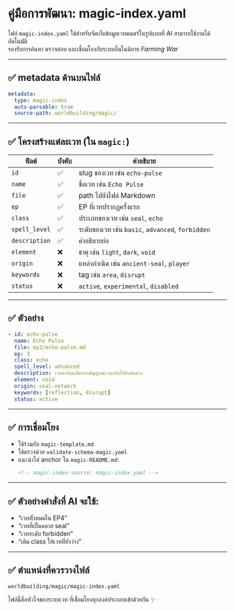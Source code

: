 
# คู่มือการพัฒนา: magic-index.yaml

ไฟล์ `magic-index.yaml` ใช้สำหรับจัดเก็บข้อมูลเวทมนตร์ในรูปแบบที่ AI สามารถใช้งานได้อัตโนมัติ  
รองรับการค้นหา ตรวจสอบ และเชื่อมโยงกับระบบอื่นในนิยาย *Farming War*

---

## ✅ metadata ด้านบนไฟล์

```yaml
metadata:
  type: magic-index
  auto-parsable: true
  source-path: worldbuilding/magic/
```

---

## ✅ โครงสร้างแต่ละเวท (ใน `magic:`)

| ฟิลด์ | บังคับ | คำอธิบาย |
|-------|--------|-----------|
| `id` | ✅ | slug ของเวท เช่น `echo-pulse` |
| `name` | ✅ | ชื่อเวท เช่น `Echo Pulse` |
| `file` | ✅ | path ไปยังไฟล์ Markdown |
| `ep` | ✅ | EP ที่เวทปรากฏครั้งแรก |
| `class` | ✅ | ประเภทของเวท เช่น `seal`, `echo` |
| `spell_level` | ✅ | ระดับของเวท เช่น `basic`, `advanced`, `forbidden` |
| `description` | ✅ | คำอธิบายย่อ |
| `element` | ❌ | ธาตุ เช่น `light`, `dark`, `void` |
| `origin` | ❌ | แหล่งกำเนิด เช่น `ancient-seal`, `player` |
| `keywords` | ❌ | tag เช่น `area`, `disrupt` |
| `status` | ❌ | `active`, `experimental`, `disabled` |

---

## ✅ ตัวอย่าง

```yaml
- id: echo-pulse
  name: Echo Pulse
  file: ep3/echo-pulse.md
  ep: 3
  class: echo
  spell_level: advanced
  description: เวทสะท้อนที่แทรกสัญญาณเวทกลับไปยังต้นทาง
  element: void
  origin: seal-network
  keywords: [reflection, disrupt]
  status: active
```

---

## ✅ การเชื่อมโยง

- ใช้ร่วมกับ `magic-template.md`
- ใช้ตรวจด้วย `validate-schema-magic.yaml`
- แนะนำใส่ anchor ใน `magic-README.md`:
  ```markdown
  <!-- magic-index-source: magic-index.yaml -->
  ```

---

## ✅ ตัวอย่างคำสั่งที่ AI จะใช้:

- “เวททั้งหมดใน EP4”
- “เวทที่เป็นคลาส seal”
- “เวทระดับ forbidden”
- “เติม class ให้เวทที่ยังว่าง”

---

## ✅ ตำแหน่งที่ควรวางไฟล์

```
worldbuilding/magic/magic-index.yaml
```

ไฟล์นี้คือหัวใจของระบบเวท ที่เชื่อมโยงทุกองค์ประกอบเข้าด้วยกัน ✨
